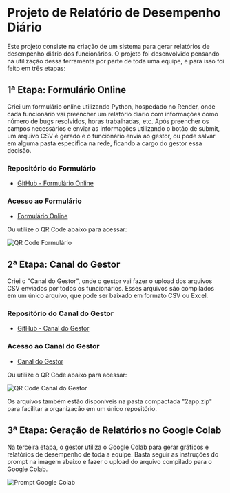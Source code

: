 # Projeto de Relatório de Desempenho Diário

Este projeto consiste na criação de um sistema para gerar relatórios de desempenho diário dos funcionários. O projeto foi desenvolvido pensando na utilização dessa ferramenta por parte de toda uma equipe, e para isso foi feito em três etapas:

## 1ª Etapa: Formulário Online

Criei um formulário online utilizando Python, hospedado no Render, onde cada funcionário vai preencher um relatório diário com informações como número de bugs resolvidos, horas trabalhadas, etc. Após preencher os campos necessários e enviar as informações utilizando o botão de submit, um arquivo CSV é gerado e o funcionário envia ao gestor, ou pode salvar em alguma pasta específica na rede, ficando a cargo do gestor essa decisão.

### Repositório do Formulário

- [GitHub - Formulário Online](https://github.com/MarthaLucena/formularioPython)

### Acesso ao Formulário

- [Formulário Online](https://formulariopython.onrender.com)

Ou utilize o QR Code abaixo para acessar:

![QR Code Formulário](link-do-qrcode)

## 2ª Etapa: Canal do Gestor

Criei o "Canal do Gestor", onde o gestor vai fazer o upload dos arquivos CSV enviados por todos os funcionários. 
Esses arquivos são compilados em um único arquivo, que pode ser baixado em formato CSV ou Excel.

### Repositório do Canal do Gestor

- [GitHub - Canal do Gestor](https://github.com/MarthaLucena/canaldogestor)


### Acesso ao Canal do Gestor

- [Canal do Gestor](https://canaldogestor.onrender.com)

Ou utilize o QR Code abaixo para acessar:

![QR Code Canal do Gestor](link-do-qrcode)


Os arquivos também estão disponíveis na pasta compactada "2app.zip" para facilitar a organização em um único repositório.


## 3ª Etapa: Geração de Relatórios no Google Colab

Na terceira etapa, o gestor utiliza o Google Colab para gerar gráficos e relatórios de desempenho de toda a equipe. Basta seguir as instruções do prompt na imagem abaixo e fazer o upload do arquivo compilado para o Google Colab.

![Prompt Google Colab](link-da-imagem-do-prompt)
